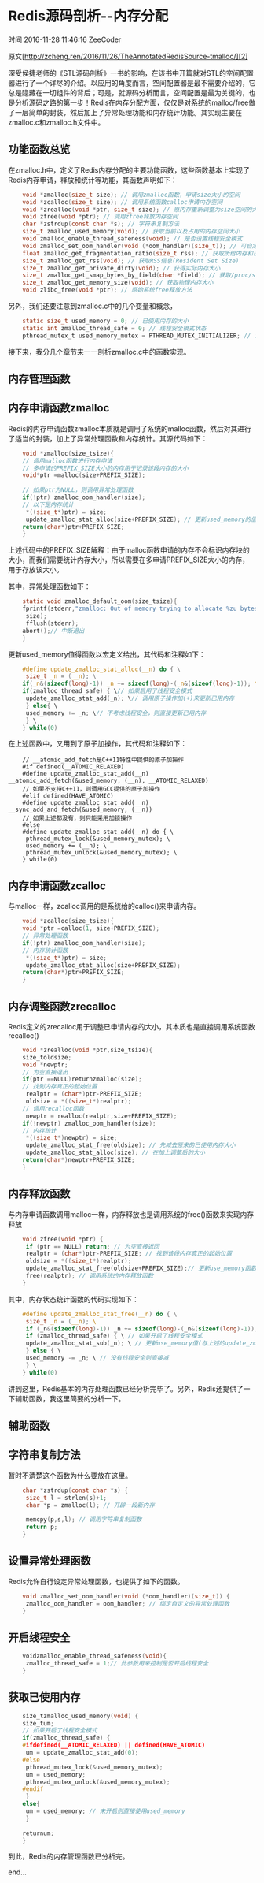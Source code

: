 # Redis源码剖析--内存分配

 时间 2016-11-28 11:46:16  ZeeCoder

原文[http://zcheng.ren/2016/11/26/TheAnnotatedRedisSource-tmalloc/][2]



深受侯捷老师的《STL源码剖析》一书的影响，在该书中开篇就对STL的空间配置器进行了一个详尽的介绍。以应用的角度而言，空间配置器是最不需要介绍的，它总是隐藏在一切组件的背后；可是，就源码分析而言，空间配置是最为关键的，也是分析源码之路的第一步！Redis在内存分配方面，仅仅是对系统的malloc/free做了一层简单的封装，然后加上了异常处理功能和内存统计功能。其实现主要在zmalloc.c和zmalloc.h文件中。

## 功能函数总览 

在zmalloc.h中，定义了Redis内存分配的主要功能函数，这些函数基本上实现了Redis内存申请，释放和统计等功能，其函数声明如下： 

```c
    void *zmalloc(size_t size); // 调用zmalloc函数，申请size大小的空间
    void *zcalloc(size_t size); // 调用系统函数calloc申请内存空间
    void *zrealloc(void *ptr, size_t size); // 原内存重新调整为size空间的大小
    void zfree(void *ptr); // 调用zfree释放内存空间
    char *zstrdup(const char *s); // 字符串复制方法
    size_t zmalloc_used_memory(void); // 获取当前以及占用的内存空间大小
    void zmalloc_enable_thread_safeness(void); // 是否设置线程安全模式
    void zmalloc_set_oom_handler(void (*oom_handler)(size_t)); // 可自定义设置内存溢出的处理方法
    float zmalloc_get_fragmentation_ratio(size_t rss); // 获取所给内存和已使用内存的大小之比
    size_t zmalloc_get_rss(void); // 获取RSS信息(Resident Set Size)
    size_t zmalloc_get_private_dirty(void); // 获得实际内存大小
    size_t zmalloc_get_smap_bytes_by_field(char *field); // 获取/proc/self/smaps字段的字节数
    size_t zmalloc_get_memory_size(void); // 获取物理内存大小
    void zlibc_free(void *ptr); // 原始系统free释放方法
```

另外，我们还要注意到zmalloc.c中的几个变量和概念， 

```c
    static size_t used_memory = 0; // 已使用内存的大小
    static int zmalloc_thread_safe = 0; // 线程安全模式状态
    pthread_mutex_t used_memory_mutex = PTHREAD_MUTEX_INITIALIZER; // 为此服务器
```

接下来，我分几个章节来一一剖析zmalloc.c中的函数实现。

## 内存管理函数 

## 内存申请函数zmalloc 

Redis的内存申请函数zmalloc本质就是调用了系统的malloc函数，然后对其进行了适当的封装，加上了异常处理函数和内存统计。其源代码如下： 

```c
    void *zmalloc(size_tsize){
    // 调用malloc函数进行内存申请
    // 多申请的PREFIX_SIZE大小的内存用于记录该段内存的大小
    void*ptr =malloc(size+PREFIX_SIZE);
    
    // 如果ptr为NULL，则调用异常处理函数
    if(!ptr) zmalloc_oom_handler(size);
    // 以下是内存统计
     *((size_t*)ptr) = size;
     update_zmalloc_stat_alloc(size+PREFIX_SIZE); // 更新used_memory的值
    return(char*)ptr+PREFIX_SIZE;
    }
```

上述代码中的PREFIX_SIZE解释：由于malloc函数申请的内存不会标识内存块的大小，而我们需要统计内存大小，所以需要在多申请PREFIX_SIZE大小的内存，用于存放该大小。

其中，异常处理函数如下： 

```c
    static void zmalloc_default_oom(size_tsize){
    fprintf(stderr,"zmalloc: Out of memory trying to allocate %zu bytes\n",// 打印输出日志
     size);
     fflush(stderr);
    abort();// 中断退出
    }
```

更新used_memory值得函数以宏定义给出，其代码和注释如下： 

```c
    #define update_zmalloc_stat_alloc(__n) do { \
     size_t _n = (__n); \
    if(_n&(sizeof(long)-1)) _n += sizeof(long)-(_n&(sizeof(long)-1)); \// 将_n调整为sizeof(long)的整数倍
    if(zmalloc_thread_safe) { \// 如果启用了线程安全模式
     update_zmalloc_stat_add(_n); \// 调用原子操作加(+)来更新已用内存
     } else{ \
     used_memory += _n; \// 不考虑线程安全，则直接更新已用内存
     } \
    } while(0)
```

在上述函数中，又用到了原子加操作，其代码和注释如下： 

```
    // __atomic_add_fetch是C++11特性中提供的原子加操作
    #if defined(__ATOMIC_RELAXED)
    #define update_zmalloc_stat_add(__n) __atomic_add_fetch(&used_memory, (__n), __ATOMIC_RELAXED)
    // 如果不支持C++11，则调用GCC提供的原子加操作
    #elif defined(HAVE_ATOMIC)
    #define update_zmalloc_stat_add(__n) __sync_add_and_fetch(&used_memory, (__n))
    // 如果上述都没有，则只能采用加锁操作
    #else
    #define update_zmalloc_stat_add(__n) do { \
     pthread_mutex_lock(&used_memory_mutex); \
     used_memory += (__n); \
     pthread_mutex_unlock(&used_memory_mutex); \
    } while(0)  
```

## 内存申请函数zcalloc 

与malloc一样，zcalloc调用的是系统给的calloc()来申请内存。 

```c
    void *zcalloc(size_tsize){
    void *ptr =calloc(1, size+PREFIX_SIZE);
    // 异常处理函数
    if(!ptr) zmalloc_oom_handler(size);
    // 内存统计函数
     *((size_t*)ptr) = size;
     update_zmalloc_stat_alloc(size+PREFIX_SIZE);
    return(char*)ptr+PREFIX_SIZE;
    }
```

## 内存调整函数zrecalloc 

Redis定义的zrecalloc用于调整已申请内存的大小，其本质也是直接调用系统函数recalloc() 

```c
    void *zrealloc(void *ptr,size_tsize){
    size_toldsize;
    void *newptr;
    // 为空直接退出
    if(ptr ==NULL)returnzmalloc(size);
    // 找到内存真正的起始位置
     realptr = (char*)ptr-PREFIX_SIZE;
     oldsize = *((size_t*)realptr);
    // 调用recalloc函数
     newptr = realloc(realptr,size+PREFIX_SIZE);
    if(!newptr) zmalloc_oom_handler(size);
    // 内存统计
     *((size_t*)newptr) = size;
     update_zmalloc_stat_free(oldsize); // 先减去原来的已使用内存大小
     update_zmalloc_stat_alloc(size); // 在加上调整后的大小
    return(char*)newptr+PREFIX_SIZE;
    }
```

## 内存释放函数 

与内存申请函数调用malloc一样，内存释放也是调用系统的free()函数来实现内存释放 

```c
    void zfree(void *ptr) {
     if (ptr == NULL) return; // 为空直接返回
     realptr = (char*)ptr-PREFIX_SIZE; // 找到该段内存真正的起始位置
     oldsize = *((size_t*)realptr);
     update_zmalloc_stat_free(oldsize+PREFIX_SIZE);// 更新use_memory函数
     free(realptr); // 调用系统的内存释放函数
    }
```

其中，内存状态统计函数的代码实现如下： 

```c
    #define update_zmalloc_stat_free(__n) do { \
     size_t _n = (__n); \ 
     if (_n&(sizeof(long)-1)) _n += sizeof(long)-(_n&(sizeof(long)-1)); \ // 将内存大小调整为sizeof(long)的整数倍
     if (zmalloc_thread_safe) { \ // 如果开启了线程安全模式
     update_zmalloc_stat_sub(_n); \ // 更新use_memory值(与上述的update_zmalloc_stat_add这里就不赘述了)
     } else { \
     used_memory -= _n; \ // 没有线程安全则直接减
     } \
    } while(0)
```

讲到这里，Redis基本的内存处理函数已经分析完毕了。另外，Redis还提供了一下辅助函数，我这里简要的分析一下。

## 辅助函数 

## 字符串复制方法 

暂时不清楚这个函数为什么要放在这里。 

```c
    char *zstrdup(const char *s) {
     size_t l = strlen(s)+1; 
     char *p = zmalloc(l); // 开辟一段新内存
    
     memcpy(p,s,l); // 调用字符串复制函数
     return p;
    }
```

## 设置异常处理函数 

Redis允许自行设定异常处理函数，也提供了如下的函数。 

```c
    void zmalloc_set_oom_handler(void (*oom_handler)(size_t)) {
     zmalloc_oom_handler = oom_handler; // 绑定自定义的异常处理函数
    }
```

## 开启线程安全 

```c
    voidzmalloc_enable_thread_safeness(void){
     zmalloc_thread_safe = 1;// 此参数用来控制是否开启线程安全
    }
```

## 获取已使用内存 

```c
    size_tzmalloc_used_memory(void) {
    size_tum;
    // 如果开启了线程安全模式
    if(zmalloc_thread_safe) {
    #ifdefined(__ATOMIC_RELAXED) || defined(HAVE_ATOMIC)
     um = update_zmalloc_stat_add(0);
    #else
     pthread_mutex_lock(&used_memory_mutex);
     um = used_memory;
     pthread_mutex_unlock(&used_memory_mutex);
    #endif
     }
    else{
     um = used_memory; // 未开启则直接使用used_memory
     }
    
    returnum;
    }
```

到此，Redis的内存管理函数已分析完。

end…


[2]: http://zcheng.ren/2016/11/26/TheAnnotatedRedisSource-tmalloc/
